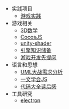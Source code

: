 <!-- 由build_sidebar.py生成，勿手改 -->
* 实践项目
    * [游戏实践](.\实践项目\游戏实践.md)
* 游戏相关
    * [3D数学](.\游戏相关\3D数学.md)
    * [CocosJS](.\游戏相关\CocosJS.md)
    * [unity-shader](.\游戏相关\unity-shader.md)
    * [引擎知识储备](.\游戏相关\引擎知识储备.md)
    * [游戏开发先提问](.\游戏相关\游戏开发先提问.md)
* 语言和思想
    * [UML大战需求分析](.\语言和思想\UML大战需求分析.md)
    * [一文学会JS](.\语言和思想\一文学会JS.md)
    * [代码大全读后感](.\语言和思想\代码大全读后感.md)
* 工具研究
    * [electron](.\工具研究\electron.md)
